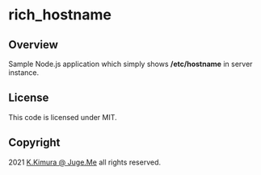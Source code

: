 # rich_hostname

## Overview

Sample Node.js application which simply shows **/etc/hostname** in server instance.

## License

This code is licensed under MIT.

## Copyright

2021 [K.Kimura @ Juge.Me](https://github.com/dotnsf) all rights reserved.
